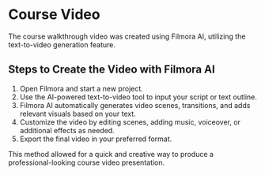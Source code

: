 # Course Video

The course walkthrough video was created using Filmora AI, utilizing the text-to-video generation feature.

## Steps to Create the Video with Filmora AI
1. Open Filmora and start a new project.
2. Use the AI-powered text-to-video tool to input your script or text outline.
3. Filmora AI automatically generates video scenes, transitions, and adds relevant visuals based on your text.
4. Customize the video by editing scenes, adding music, voiceover, or additional effects as needed.
5. Export the final video in your preferred format.

This method allowed for a quick and creative way to produce a professional-looking course video presentation. 
